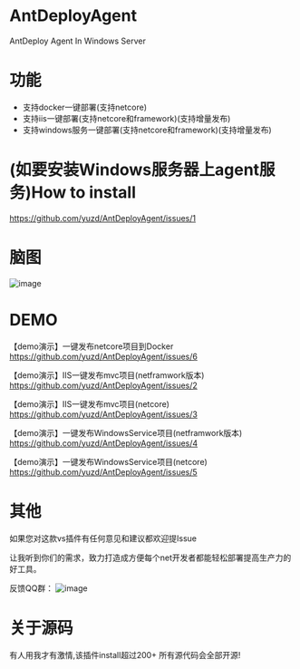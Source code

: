 # AntDeployAgent
AntDeploy Agent In Windows Server

# 功能
* 支持docker一键部署(支持netcore)
* 支持iis一键部署(支持netcore和framework)(支持增量发布)
* 支持windows服务一键部署(支持netcore和framework)(支持增量发布)


# (如要安装Windows服务器上agent服务)How to install 

https://github.com/yuzd/AntDeployAgent/issues/1

# 脑图

 ![image](https://images4.c-ctrip.com/target/zb0r11000000ra2dzE339.jpg)
 

# DEMO

【demo演示】一键发布netcore项目到Docker
https://github.com/yuzd/AntDeployAgent/issues/6

【demo演示】IIS一键发布mvc项目(netframwork版本)
https://github.com/yuzd/AntDeployAgent/issues/2

【demo演示】IIS一键发布mvc项目(netcore) 
https://github.com/yuzd/AntDeployAgent/issues/3

【demo演示】一键发布WindowsService项目(netframwork版本)
https://github.com/yuzd/AntDeployAgent/issues/4

【demo演示】一键发布WindowsService项目(netcore)
https://github.com/yuzd/AntDeployAgent/issues/5

# 其他
如果您对这款vs插件有任何意见和建议都欢迎提Issue

让我听到你们的需求，致力打造成方便每个net开发者都能轻松部署提高生产力的好工具。

反馈QQ群：
 ![image](https://images4.c-ctrip.com/target/zb0711000000rv06a5645.jpg)

# 关于源码
有人用我才有激情,该插件install超过200+ 所有源代码会全部开源!
